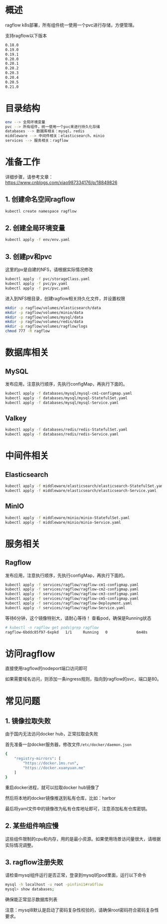 # 概述
ragflow k8s部署，所有组件统一使用一个pvc进行存储，方便管理。

支持ragflow以下版本
```bash
0.18.0
0.19.0
0.19.1
0.20.0
0.20.1
0.20.2
0.20.3
0.20.4
0.20.5
0.21.0
```

# 目录结构
```bash
env --> 全局环境变量
pvc --> 所有组件，统一使用一个pvc来进行持久化存储
databases --> 数据库相关：mysql，redis
middleware --> 中间件相关：elasticsearch，minio
services --> 服务相关：ragflow
```

# 准备工作
详细步骤，请参考文章：https://www.cnblogs.com/xiao987334176/p/18849826
## 1. 创建命名空间ragflow
```bash
kubectl create namespace ragflow
```
## 2. 创建全局环境变量
```bash
kubectl apply -f env/env.yaml
```
## 3. 创建pv和pvc
这里的pv是自建的NFS，请根据实际情况修改
```bash
kubectl apply -f pvc/storageClass.yaml
kubectl apply -f pvc/pv.yaml
kubectl apply -f pvc/pvc.yaml
```
进入到NFS根目录，创建ragflow相关持久化文件，并设置权限
```bash
mkdir -p ragflow/volumes/elasticsearch/data
mkdir -p ragflow/volumes/minio/data
mkdir -p ragflow/volumes/mysql/data
mkdir -p ragflow/volumes/redis/data
mkdir -p ragflow/volumes/ragflow/logs
chmod 777 -R ragflow
```
# 数据库相关
## MySQL
发布应用，注意执行顺序，先执行configMap，再执行下面的。
```bash
kubectl apply -f databases/mysql/mysql-cm1-configmap.yaml
kubectl apply -f databases/mysql/mysql-StatefulSet.yaml
kubectl apply -f databases/mysql/mysql-Service.yaml
```
## Valkey
```bash
kubectl apply -f databases/redis/redis-StatefulSet.yaml
kubectl apply -f databases/redis/redis-Service.yaml
```
# 中间件相关
## Elasticsearch
```bash
kubectl apply -f middleware/elasticsearch/elasticsearch-StatefulSet.yaml
kubectl apply -f middleware/elasticsearch/elasticsearch-Service.yaml
```
## MinIO
```bash
kubectl apply -f middleware/minio/minio-StatefulSet.yaml
kubectl apply -f middleware/minio/minio-Service.yaml
```
# 服务相关
## Ragflow
发布应用，注意执行顺序，先执行configMap，再执行下面的。
```bash
kubectl apply -f services/ragflow/ragflow-cm1-configmap.yaml
kubectl apply -f services/ragflow/ragflow-cm2-configmap.yaml
kubectl apply -f services/ragflow/ragflow-cm3-configmap.yaml
kubectl apply -f services/ragflow/ragflow-cm5-configmap.yaml
kubectl apply -f services/ragflow/ragflow-Deployment.yaml
kubectl apply -f services/ragflow/ragflow-Service.yaml
```
等待6分钟，这个镜像特别大，请耐心等待！
查看pod，确保是Running状态
```bash
# kubectl -n ragflow get pods|grep ragflow
ragflow-6bddc85f97-6xpkd   1/1     Running   0             6m48s
```
# 访问ragflow
直接使用ragflow的nodeport端口访问即可

如果需要域名访问，则添加一条ingress规则，指向到ragflow的svc，端口是80。
# 常见问题
## 1. 镜像拉取失败
由于国内无法访问docker hub，正常拉取会失败

首先准备一台docker服务器，修改文件`/etc/docker/daemon.json`
```bash
{
	"registry-mirrors": [
		"https://docker.1ms.run",
		"https://docker.xuanyuan.me"
	]
}
```
重启docker进程，就可以拉取docker hub镜像了

然后将本地的docker镜像推送到私有仓库，比如：harbor

最后将yaml文件中的镜像改为私有仓库地址即可，注意添加私有仓库密钥。

## 2. 某些组件响应慢
这些组件限制的cpu和内存，用的是最小资源。如果使用场景访问量很大，请根据实际情况调整。
## 3. ragflow注册失败
请检查mysql组件运行是否正常，登录到mysql的pod里面，运行以下命令
```bash
mysql -h localhost -u root -pinfini1#raGflow
mysql> show databases;
```
确保能正常显示数据库列表

注意：mysql8默认是启动了密码复杂性校验的，请确保root密码符合密码复杂性要求。
